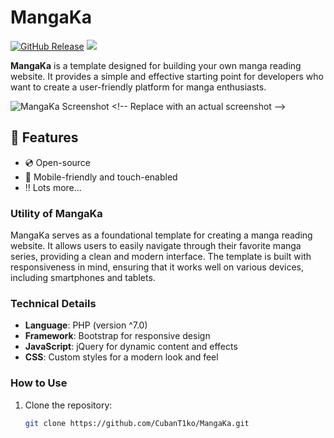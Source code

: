# MangaKa

[![GitHub Release](https://img.shields.io/github/v/release/CubanT1ko/MangaKa?include_prereleases&style=flat-square)](https://github.com/CubanT1ko/MangaKa/Releases)
<a href="https://en.wikipedia.org/wiki/php"><img src="https://img.shields.io/static/v1?label=Boostrap&message=^4.5.2&color=blue&style=flat-square"/></a>

**MangaKa** is a template designed for building your own manga reading website. It provides a simple and effective starting point for developers who want to create a user-friendly platform for manga enthusiasts.

![MangaKa Screenshot]([https://via.placeholder.com/800x400.png?text=MangaKa+Screenshot](https://github.com/CubanT1ko/MangaKa/blob/main/screenshoot.png)) <!-- Replace with an actual screenshot -->

## :loudspeaker: Features

- :cd: Open-source
- :iphone: Mobile-friendly and touch-enabled
- :bangbang: Lots more...

### Utility of MangaKa

MangaKa serves as a foundational template for creating a manga reading website. It allows users to easily navigate through their favorite manga series, providing a clean and modern interface. The template is built with responsiveness in mind, ensuring that it works well on various devices, including smartphones and tablets.

### Technical Details

- **Language**: PHP (version ^7.0)
- **Framework**: Bootstrap for responsive design
- **JavaScript**: jQuery for dynamic content and effects
- **CSS**: Custom styles for a modern look and feel

### How to Use

1. Clone the repository:
   ```bash
   git clone https://github.com/CubanT1ko/MangaKa.git
